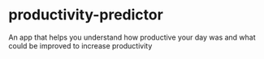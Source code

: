 # productivity-predictor
An app that helps you understand how productive your day was and what could be improved to increase productivity
